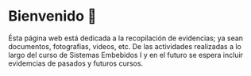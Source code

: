# Bienvenido 👋  
Ésta página web está dedicada a la recopilación de evidencias; ya sean documentos, fotografias, videos, etc. De las actividades realizadas a lo largo del curso de Sistemas Embebidos I y en el futuro se espera incluir evidemcias de pasados y futuros cursos.
